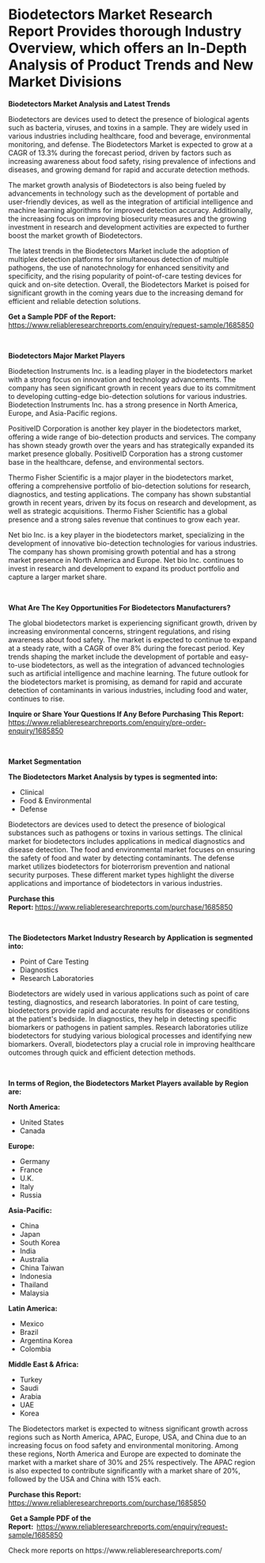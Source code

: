 <p><h1>Biodetectors Market Research Report Provides thorough Industry Overview, which offers an In-Depth Analysis of Product Trends and New Market Divisions</h1></p><p><strong>Biodetectors Market Analysis and Latest Trends</strong></p>
<p><p>Biodetectors are devices used to detect the presence of biological agents such as bacteria, viruses, and toxins in a sample. They are widely used in various industries including healthcare, food and beverage, environmental monitoring, and defense. The Biodetectors Market is expected to grow at a CAGR of 13.3% during the forecast period, driven by factors such as increasing awareness about food safety, rising prevalence of infections and diseases, and growing demand for rapid and accurate detection methods.</p><p>The market growth analysis of Biodetectors is also being fueled by advancements in technology such as the development of portable and user-friendly devices, as well as the integration of artificial intelligence and machine learning algorithms for improved detection accuracy. Additionally, the increasing focus on improving biosecurity measures and the growing investment in research and development activities are expected to further boost the market growth of Biodetectors.</p><p>The latest trends in the Biodetectors Market include the adoption of multiplex detection platforms for simultaneous detection of multiple pathogens, the use of nanotechnology for enhanced sensitivity and specificity, and the rising popularity of point-of-care testing devices for quick and on-site detection. Overall, the Biodetectors Market is poised for significant growth in the coming years due to the increasing demand for efficient and reliable detection solutions.</p></p>
<p><strong>Get a Sample PDF of the Report:&nbsp;</strong> <a href="https://www.reliableresearchreports.com/enquiry/request-sample/1685850">https://www.reliableresearchreports.com/enquiry/request-sample/1685850</a></p>
<p>&nbsp;</p>
<p><strong>Biodetectors Major Market Players</strong></p>
<p><p>Biodetection Instruments Inc. is a leading player in the biodetectors market with a strong focus on innovation and technology advancements. The company has seen significant growth in recent years due to its commitment to developing cutting-edge bio-detection solutions for various industries. Biodetection Instruments Inc. has a strong presence in North America, Europe, and Asia-Pacific regions.</p><p>PositiveID Corporation is another key player in the biodetectors market, offering a wide range of bio-detection products and services. The company has shown steady growth over the years and has strategically expanded its market presence globally. PositiveID Corporation has a strong customer base in the healthcare, defense, and environmental sectors.</p><p>Thermo Fisher Scientific is a major player in the biodetectors market, offering a comprehensive portfolio of bio-detection solutions for research, diagnostics, and testing applications. The company has shown substantial growth in recent years, driven by its focus on research and development, as well as strategic acquisitions. Thermo Fisher Scientific has a global presence and a strong sales revenue that continues to grow each year.</p><p>Net bio Inc. is a key player in the biodetectors market, specializing in the development of innovative bio-detection technologies for various industries. The company has shown promising growth potential and has a strong market presence in North America and Europe. Net bio Inc. continues to invest in research and development to expand its product portfolio and capture a larger market share.</p></p>
<p>&nbsp;</p>
<p><strong>What Are The Key Opportunities For Biodetectors Manufacturers?</strong></p>
<p><p>The global biodetectors market is experiencing significant growth, driven by increasing environmental concerns, stringent regulations, and rising awareness about food safety. The market is expected to continue to expand at a steady rate, with a CAGR of over 8% during the forecast period. Key trends shaping the market include the development of portable and easy-to-use biodetectors, as well as the integration of advanced technologies such as artificial intelligence and machine learning. The future outlook for the biodetectors market is promising, as demand for rapid and accurate detection of contaminants in various industries, including food and water, continues to rise.</p></p>
<p><strong>Inquire or Share Your Questions If Any Before Purchasing This Report:</strong> <a href="https://www.reliableresearchreports.com/enquiry/pre-order-enquiry/1685850">https://www.reliableresearchreports.com/enquiry/pre-order-enquiry/1685850</a></p>
<p>&nbsp;</p>
<p><strong>Market Segmentation</strong></p>
<p><strong>The Biodetectors Market Analysis by types is segmented into:</strong></p>
<p><ul><li>Clinical</li><li>Food & Environmental</li><li>Defense</li></ul></p>
<p><p>Biodetectors are devices used to detect the presence of biological substances such as pathogens or toxins in various settings. The clinical market for biodetectors includes applications in medical diagnostics and disease detection. The food and environmental market focuses on ensuring the safety of food and water by detecting contaminants. The defense market utilizes biodetectors for bioterrorism prevention and national security purposes. These different market types highlight the diverse applications and importance of biodetectors in various industries.</p></p>
<p><strong>Purchase this Report:&nbsp;</strong><a href="https://www.reliableresearchreports.com/purchase/1685850">https://www.reliableresearchreports.com/purchase/1685850</a></p>
<p>&nbsp;</p>
<p><strong>The Biodetectors Market Industry Research by Application is segmented into:</strong></p>
<p><ul><li>Point of Care Testing</li><li>Diagnostics</li><li>Research Laboratories</li></ul></p>
<p><p>Biodetectors are widely used in various applications such as point of care testing, diagnostics, and research laboratories. In point of care testing, biodetectors provide rapid and accurate results for diseases or conditions at the patient's bedside. In diagnostics, they help in detecting specific biomarkers or pathogens in patient samples. Research laboratories utilize biodetectors for studying various biological processes and identifying new biomarkers. Overall, biodetectors play a crucial role in improving healthcare outcomes through quick and efficient detection methods.</p></p>
<p>&nbsp;</p>
<p><strong>In terms of Region, the Biodetectors Market Players available by Region are:</strong></p>
<p>
    <p> <strong> North America: </strong>
        <ul>
            <li>United States</li>
            <li>Canada</li>
        </ul>
        </p> 
    <p> <strong> Europe: </strong>
        <ul>
            <li>Germany</li>
            <li>France</li>
            <li>U.K.</li>
            <li>Italy</li>
            <li>Russia</li>
        </ul>
        </p> 
    <p> <strong> Asia-Pacific: </strong>
        <ul>
            <li>China</li>
            <li>Japan</li>
            <li>South Korea</li>
            <li>India</li>
            <li>Australia</li>
            <li>China Taiwan</li>
            <li>Indonesia</li>
            <li>Thailand</li>
            <li>Malaysia</li>
        </ul>
        </p> 
    <p> <strong> Latin America: </strong>
        <ul>
            <li>Mexico</li>
            <li>Brazil</li>
            <li>Argentina Korea</li>
            <li>Colombia</li>
        </ul>
        </p> 
    <p> <strong> Middle East & Africa: </strong>
        <ul>
            <li>Turkey</li>
            <li>Saudi</li>
            <li>Arabia</li>
            <li>UAE</li>
            <li>Korea</li>
        </ul>
    </p>
    </p>
<p><p>The Biodetectors market is expected to witness significant growth across regions such as North America, APAC, Europe, USA, and China due to an increasing focus on food safety and environmental monitoring. Among these regions, North America and Europe are expected to dominate the market with a market share of 30% and 25% respectively. The APAC region is also expected to contribute significantly with a market share of 20%, followed by the USA and China with 15% each.</p></p>
<p><strong>Purchase this Report: </strong><a href="https://www.reliableresearchreports.com/purchase/1685850">https://www.reliableresearchreports.com/purchase/1685850</a></p>
<p>&nbsp;<strong>Get a Sample PDF of the Report:&nbsp;&nbsp;</strong><a href="https://www.reliableresearchreports.com/enquiry/request-sample/1685850">https://www.reliableresearchreports.com/enquiry/request-sample/1685850</a></p>
<p><strong></strong></p>
<p>Check more reports on https://www.reliableresearchreports.com/</p>